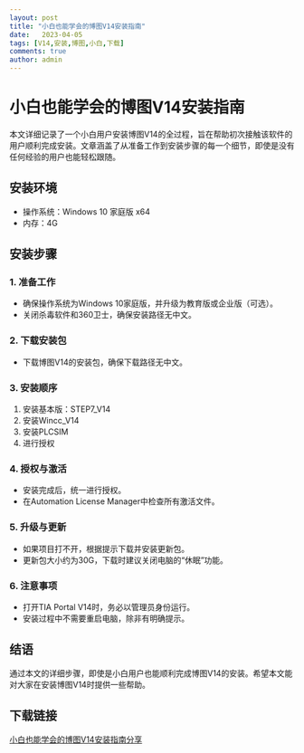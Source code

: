 ```yaml
---
layout: post
title: "小白也能学会的博图V14安装指南"
date:   2023-04-05
tags: [V14,安装,博图,小白,下载]
comments: true
author: admin
---
```

# 小白也能学会的博图V14安装指南

本文详细记录了一个小白用户安装博图V14的全过程，旨在帮助初次接触该软件的用户顺利完成安装。文章涵盖了从准备工作到安装步骤的每一个细节，即使是没有任何经验的用户也能轻松跟随。

## 安装环境
- 操作系统：Windows 10 家庭版 x64
- 内存：4G

## 安装步骤

### 1. 准备工作
- 确保操作系统为Windows 10家庭版，并升级为教育版或企业版（可选）。
- 关闭杀毒软件和360卫士，确保安装路径无中文。

### 2. 下载安装包
- 下载博图V14的安装包，确保下载路径无中文。

### 3. 安装顺序
1. 安装基本版：STEP7_V14
2. 安装Wincc_V14
3. 安装PLCSIM
4. 进行授权

### 4. 授权与激活
- 安装完成后，统一进行授权。
- 在Automation License Manager中检查所有激活文件。

### 5. 升级与更新
- 如果项目打不开，根据提示下载并安装更新包。
- 更新包大小约为30G，下载时建议关闭电脑的“休眠”功能。

### 6. 注意事项
- 打开TIA Portal V14时，务必以管理员身份运行。
- 安装过程中不需要重启电脑，除非有明确提示。

## 结语
通过本文的详细步骤，即使是小白用户也能顺利完成博图V14的安装。希望本文能对大家在安装博图V14时提供一些帮助。

## 下载链接

[小白也能学会的博图V14安装指南分享](https://pan.quark.cn/s/431e7359d700)